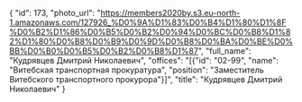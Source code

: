 {
    "id": 173,
    "photo_url": "https://members2020by.s3.eu-north-1.amazonaws.com/127926_%D0%9A%D1%83%D0%B4%D1%80%D1%8F%D0%B2%D1%86%D0%B5%D0%B2%D0%94%D0%BC%D0%B8%D1%82%D1%80%D0%B8%D0%B9%D0%9D%D0%B8%D0%BA%D0%BE%D0%BB%D0%B0%D0%B5%D0%B2%D0%B8%D1%87",
    "full_name": "Кудрявцев Дмитрий Николаевич",
    "offices": "[{\"id\": \"02-99\", \"name\": \"Витебская транспортная прокуратура\", \"position\": \"Заместитель Витебского транспортного прокурора\"}]",
    "title": "Кудрявцев Дмитрий Николаевич"
}